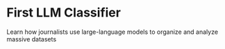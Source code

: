 # First LLM Classifier

Learn how journalists use large-language models to organize and analyze massive datasets